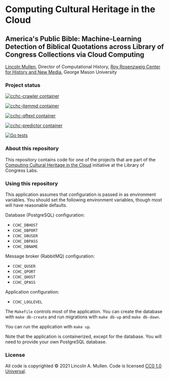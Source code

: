# Computing Cultural Heritage in the Cloud

## America's Public Bible: Machine-Learning Detection of Biblical Quotations across Library of Congress Collections via Cloud Computing

[Lincoln Mullen](https://lincolnmullen.com), Director of Computational History,
[Roy Rosenzweig Center for History and New Media](https://rrchnm.org), George
Mason University

### Project status

[![cchc-crawler container](https://github.com/lmullen/cchc/actions/workflows/docker-publish-crawler.yml/badge.svg)](https://github.com/lmullen/cchc/actions/workflows/docker-publish-crawler.yml)

[![cchc-itemmd container](https://github.com/lmullen/cchc/actions/workflows/docker-publish-itemmd.yml/badge.svg)](https://github.com/lmullen/cchc/actions/workflows/docker-publish-itemmd.yml)

[![cchc-qftext container](https://github.com/lmullen/cchc/actions/workflows/docker-publish-qftext.yml/badge.svg)](https://github.com/lmullen/cchc/actions/workflows/docker-publish-qftext.yml)

[![cchc-predictor container](https://github.com/lmullen/cchc/actions/workflows/docker-publish-predictor.yml/badge.svg)](https://github.com/lmullen/cchc/actions/workflows/docker-publish-predictor.yml)

[![Go tests](https://github.com/lmullen/cchc/actions/workflows/go.yml/badge.svg)](https://github.com/lmullen/cchc/actions/workflows/go.yml) 

### About this repository

This repository contains code for one of the projects that are part of the [Computing Cultural Heritage in the Cloud](https://labs.loc.gov/work/experiments/cchc/) initiative at the Library of Congress Labs.

### Using this repository

This application assumes that configuration is passed in as environment
variables. You should set the following environment variables, though most will
have reasonable defaults.

Database (PostgreSQL) configuration:

- `CCHC_DBHOST`
- `CCHC_DBPORT`
- `CCHC_DBUSER`
- `CCHC_DBPASS`
- `CCHC_DBNAME`

Message broker (RabbitMQ) configuration:

- `CCHC_QUSER`
- `CCHC_QPORT`
- `CCHC_QHOST`
- `CCHC_QPASS`

Application configuration:

- `CCHC_LOGLEVEL`

The `Makefile` controls most of the application. You can create the database
with `make db-create` and run migrations with `make db-up` and `make db-down`.

You can run the application with `make up`.

Note that the application is containerized, except for the database. You will
need to provide your own PostgreSQL database.

### License

All code is copyrighted &copy; 2021 Lincoln A. Mullen. Code is licensed [CC0 1.0
Universal](https://github.com/lmullen/cchc/blob/main/LICENSE).

